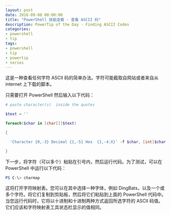 ```yaml
---
layout: post
date: 2016-09-08 00:00:00
title: "PowerShell 技能连载 - 查看 ASCII 码"
description: PowerTip of the Day - Finding ASCII Codes
categories:
- powershell
- tip
tags:
- powershell
- tip
- powertip
- series
---
```

这是一种查看任何字符 ASCII 码的简单办法。字符可能截取自网站或者来自从 internet 上下载的脚本。

只需要打开 PowerShell 然后输入以下代码：

```powershell
# paste character(s)  inside the quotes   

$text = ''   

foreach($char in [char[]]$text)  

{  

  'Character {0,-3} Decimal {1,-5} Hex  {1,-4:X}' -f $char, [int]$char   

}
```

下一步，将字符（可以多个）粘贴在引号内，然后运行代码。为了测试，可以在 PowerShell 中运行以下代码：

```powershell
PS C:\> charmap
```

这将打开字符映射表。您可以在其中选择一种字体，例如 DingBats，以及一个或多个字符。将它们复制到剪贴板，然后将它们粘贴到上面的 PowerShell 代码中。当您运行代码时，它将以十进制和十进制两种方式返回所选字符的 ASCII 码值。它们应该和字符映射表工具状态栏显示的值相同。

<!--本文国际来源：[Finding ASCII Codes](http://community.idera.com/powershell/powertips/b/tips/posts/finding-ascii-codes)-->
